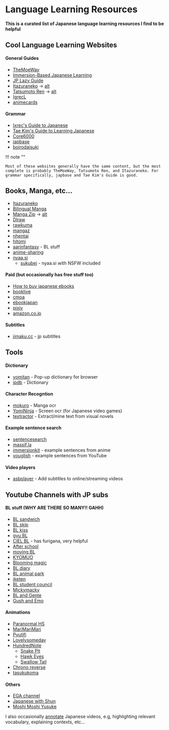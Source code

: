 # Language Learning Resources

**This is a curated list of Japanese language learning resources I find to be helpful**

## Cool Language Learning Websites

<h4>General Guides</h4>

- [TheMoeWay](https://learnjapanese.moe)
- [Immersion-Based Japanese Learning](https://donkuri.github.io/learn-japanese/)
- [JP Lazy Guide](https://xelieu.github.io/jp-lazy-guide/)
- [Itazuraneko](https://gohoneko.neocities.org) -> [alt](https://djtguide.github.io/learn/learnmain.html)
- [Tatsumoto Ren](https://tatsumoto-ren.github.io/blog/index.html) -> [alt](https://tatsumoto.neocities.org/blog/)
- [IgrecL](https://github.com/IgrecL/japanese)
- [animecards](https://animecards.site)

<h4>Grammar</h4>

- [Ixrec's Guide to Japanese](https://ixrec.neocities.org)
- [Tae Kim's Guide to Learning Japanese](https://guidetojapanese.org/learn/)
- [Core6000](https://core6000.neocities.org)
- [japbase](https://japbase.neocities.org/full_night)
- [boirodaisuki](https://boirodaisuki.neocities.org/dark)

!!! note ""

    Most of these websites generally have the same content, but the most complete is probably TheMoeWay, Tatsumoto Ren, and Itazuraneko. For grammar specifically, japbase and Tae Kim's Guide is good.

## Books, Manga, etc...

- [Itazuraneko](https://itazuraneko.org/index.html)
- [Bilingual Manga](https://bilingualmanga.org)
- [Manga Zip](https://manga-zip.is/post) -> [alt](https://manga-zip.info/home.i1/)
- [Dlraw](https://dlraw.to/raw/)
- [rawkuma](https://rawkuma.com)
- [mangaz](https://www.mangaz.com)
- [nhentai](https://nhentai.net)
- [hitomi](https://hitomi.la)
- [aarinfantasy](https://aarinfantasy.com/forum/forum.php) - BL stuff
- [anime-sharing](https://www.anime-sharing.com)
- [nyaa.si](https://nyaa.si/?f=0&c=1_2&q)
    - [sukubei](https://sukebei.nyaa.si/rules) - nyaa.si with NSFW included

<h4>Paid (but occasionally has free stuff too)</h4>

- [How to buy japanese ebooks](https://www.tofugu.com/japanese/how-to-buy-japanese-ebooks/)
- [booklive](https://booklive.jp)
- [cmoa](https://www.cmoa.jp)
- [ebookjapan](https://ebookjapan.yahoo.co.jp)
- [pixiv](https://comic.pixiv.net)
- [amazon.co.jp](https://www.amazon.co.jp/-/en/本-書籍-通販/b/?ie=UTF8&node=465392&ref_=nav_cs_books)

<h4>Subtitles</h4>

- [jimaku.cc](https://jimaku.cc) - jp subtitles

## Tools

<h4>Dictionary</h4>

- [yomitan](https://github.com/themoeway/yomitan) - Pop-up dictionary for browser
- [jpdb](https://jpdb.io) - Dictionary

<h4>Character Recogntion</h4>

- [mokuro](https://github.com/kha-white/mokuro) - Manga ocr
- [YomiNinja](https://github.com/matt-m-o/YomiNinja) - Screen ocr (for Japanese video games)
- [textractor](https://github.com/Artikash/Textractor) - Extract/mine text from visual novels

<h4>Example sentence search</h4>

- [sentencesearch](https://sentencesearch.neocities.org)
- [massif.la](https://massif.la/ja)
- [immersionkit](https://www.immersionkit.com) - example sentences from anime
- [youglish](https://youglish.com/japanese) - example sentences from YouTube

<h4>Video players</h4>

- [asbplayer](https://github.com/killergerbah/asbplayer) - Add subtitles to online/streaming videos

## Youtube Channels with JP subs

<h4>BL stuff (WHY ARE THERE SO MANY!! GAHH)</h4>

- [BL sandwich](https://www.youtube.com/@BLsandwich)
- [BL skip](https://www.youtube.com/@blskip)
- [BL kiss](https://www.youtube.com/@blmanga)
- [gyu BL](https://www.youtube.com/@gyu-bl)
- [CIEL BL](https://www.youtube.com/@blchannel_cf) - has furigana, very helpful
- [After school](https://www.youtube.com/@5afterschoolinlovein5minut17)
- [moving BL](https://www.youtube.com/@BL-cc4if)
- [KYOMUO](https://www.youtube.com/@kyomuo)
- [Blooming magic](https://www.youtube.com/@BloomingMagic_jp)
- [BL diary](https://www.youtube.com/@BLdiaryJP)
- [BL animal park](https://www.youtube.com/@blanimalpark)
- [iketen](https://www.youtube.com/@bl3835)
- [BL student council](https://www.youtube.com/@BLComic)
- [Mickymacky](https://www.youtube.com/@mickymacky25)
- [BL and Gente](https://www.youtube.com/@BL_andGENTE)
- [Gush and Emo](https://www.youtube.com/@GUSH_and.Emo_BLch)

<h4>Animations</h4>

- [Paranormal HS](https://www.youtube.com/@parako)
- [MariMariMari](https://www.youtube.com/@marymarymary80s/featured)
- [Pyutifi](https://www.youtube.com/@pyutifi)
- [Lovelysomeday](https://www.youtube.com/@lovelysomeday/featured)
- [HundredNote](https://www.youtube.com/@hundrednote100/featured)
    - [Snake Pit](https://www.youtube.com/@SnakePit-il1dc)
    - [Hawk Eyes](https://www.youtube.com/@HawkEyes-uk5do)
    - [Swallow Tail](https://www.youtube.com/@SwallowTail-cq1fd)
- [Chrono reverse](https://www.youtube.com/@Chronover_info)
- [tasukukoma](https://www.youtube.com/@komatasuku)

<h4>Others</h4>

- [EGA channel](https://www.youtube.com/@EGA-CHANNEL)
- [Japanese with Shun](https://www.youtube.com/@JapanesewithShun)
- [Moshi Moshi Yusuke](https://www.youtube.com/@moshimoshi.yusuke/featured)

I also occasionally [annotate](Annotated.md) Japanese videos, e.g, highlighting relevant vocabulary, explaining contexts, etc...